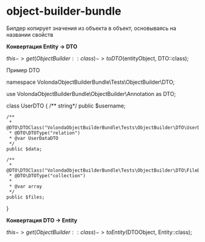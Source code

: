 # object-builder-bundle

Билдер копирует значения из объекта в объект, основываясь на названии свойств


**Конвертация Entity -> DTO**

$this->get(ObjectBuilder::class)->toDTO($entityObject, DTO::class); 

Пример DTO

namespace VolondaObjectBuilderBundle\Tests\ObjectBuilder\DTO;

use VolondaObjectBuilderBundle\ObjectBuilder\Annotation as DTO;

class UserDTO
{
    /** string*/
    public $username;

    /**
     * @DTO\DTOClass("VolondaObjectBuilderBundle\Tests\ObjectBuilder\DTO\UserDataDTO")
     * @DTO\DTOType("relation")
     * @var UserDataDTO
     */
    public $data;

    /**
     * @DTO\DTOClass("VolondaObjectBuilderBundle\Tests\ObjectBuilder\DTO\FileDTO")
     * @DTO\DTOType("collection")
     *
     * @var array
     */
    public $files;
}


**Конвертация DTO -> Entity**

$this->get(ObjectBuilder::class)->toEntity($DTOObject, Entity::class);